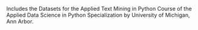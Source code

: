 Includes the Datasets for  the Applied Text Mining in Python Course of the Applied Data Science in Python Specialization by University of Michigan, Ann Arbor.
